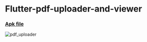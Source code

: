 # Flutter-pdf-uploader-and-viewer

### [Apk file](https://drive.google.com/file/d/10GM1Os8Gik4JWCVkj1zfTVewpWhPwciI/view?usp=sharing)

![pdf_uploader](https://user-images.githubusercontent.com/69294119/94401324-0e2de180-0188-11eb-968c-e97610d6ad6a.gif)
